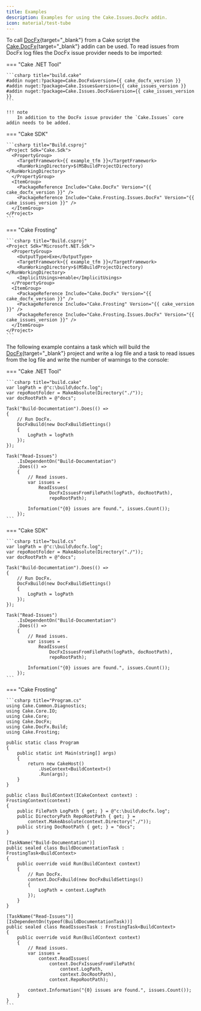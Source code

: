 ```yaml
---
title: Examples
description: Examples for using the Cake.Issues.DocFx addin.
icon: material/test-tube
---
```


To call [DocFx](https://dotnet.github.io/docfx/){target="_blank"} from a Cake script
the [Cake.DocFx](https://cakebuild.net/extensions/cake-docfx/){target="_blank"} addin can be used.
To read issues from DocFx log files the DocFx issue provider needs to be imported:

=== "Cake .NET Tool"

    ```csharp title="build.cake"
    #addin nuget:?package=Cake.DocFx&version={{ cake_docfx_version }}
    #addin nuget:?package=Cake.Issues&version={{ cake_issues_version }}
    #addin nuget:?package=Cake.Issues.DocFx&version={{ cake_issues_version }}
    ```

    !!! note
        In addition to the DocFx issue provider the `Cake.Issues` core addin needs to be added.

=== "Cake SDK"

    ```csharp title="Build.csproj"
    <Project Sdk="Cake.Sdk">
      <PropertyGroup>
        <TargetFramework>{{ example_tfm }}</TargetFramework>
        <RunWorkingDirectory>$(MSBuildProjectDirectory)</RunWorkingDirectory>
      </PropertyGroup>
      <ItemGroup>
        <PackageReference Include="Cake.DocFx" Version="{{ cake_docfx_version }}" />
        <PackageReference Include="Cake.Frosting.Issues.DocFx" Version="{{ cake_issues_version }}" />
      </ItemGroup>
    </Project>
    ```

=== "Cake Frosting"

    ```csharp title="Build.csproj"
    <Project Sdk="Microsoft.NET.Sdk">
      <PropertyGroup>
        <OutputType>Exe</OutputType>
        <TargetFramework>{{ example_tfm }}</TargetFramework>
        <RunWorkingDirectory>$(MSBuildProjectDirectory)</RunWorkingDirectory>
        <ImplicitUsings>enable</ImplicitUsings>
      </PropertyGroup>
      <ItemGroup>
        <PackageReference Include="Cake.DocFx" Version="{{ cake_docfx_version }}" />
        <PackageReference Include="Cake.Frosting" Version="{{ cake_version }}" />
        <PackageReference Include="Cake.Frosting.Issues.DocFx" Version="{{ cake_issues_version }}" />
      </ItemGroup>
    </Project>
    ```

The following example contains a task which will build the [DocFx](https://dotnet.github.io/docfx/){target="_blank"}
project and write a log file and a task to read issues from the log file and write the number of warnings to the console:

=== "Cake .NET Tool"

    ```csharp title="build.cake"
    var logPath = @"c:\build\docfx.log";
    var repoRootFolder = MakeAbsolute(Directory("./"));
    var docRootPath = @"docs";

    Task("Build-Documentation").Does(() =>
    {
        // Run DocFx.
        DocFxBuild(new DocFxBuildSettings()
        {
            LogPath = logPath
        });
    });

    Task("Read-Issues")
        .IsDependentOn("Build-Documentation")
        .Does(() =>
        {
            // Read issues.
            var issues =
                ReadIssues(
                    DocFxIssuesFromFilePath(logPath, docRootPath),
                    repoRootPath);    

            Information("{0} issues are found.", issues.Count());
        });
    ```

=== "Cake SDK"

    ```csharp title="build.cs"
    var logPath = @"c:\build\docfx.log";
    var repoRootFolder = MakeAbsolute(Directory("./"));
    var docRootPath = @"docs";

    Task("Build-Documentation").Does(() =>
    {
        // Run DocFx.
        DocFxBuild(new DocFxBuildSettings()
        {
            LogPath = logPath
        });
    });

    Task("Read-Issues")
        .IsDependentOn("Build-Documentation")
        .Does(() =>
        {
            // Read issues.
            var issues =
                ReadIssues(
                    DocFxIssuesFromFilePath(logPath, docRootPath),
                    repoRootPath);    

            Information("{0} issues are found.", issues.Count());
        });
    ```

=== "Cake Frosting"

    ```csharp title="Program.cs"
    using Cake.Common.Diagnostics;
    using Cake.Core.IO;
    using Cake.Core;
    using Cake.DocFx;
    using Cake.DocFx.Build;
    using Cake.Frosting;

    public static class Program
    {
        public static int Main(string[] args)
        {
            return new CakeHost()
                .UseContext<BuildContext>()
                .Run(args);
        }
    }

    public class BuildContext(ICakeContext context) : FrostingContext(context)
    {
        public FilePath LogPath { get; } = @"c:\build\docfx.log";
        public DirectoryPath RepoRootPath { get; } =
            context.MakeAbsolute(context.Directory("./"));
        public string DocRootPath { get; } = "docs";
    }

    [TaskName("Build-Documentation")]
    public sealed class BuildDocumentationTask : FrostingTask<BuildContext>
    {
        public override void Run(BuildContext context)
        {
            // Run DocFx.
            context.DocFxBuild(new DocFxBuildSettings()
            {
                LogPath = context.LogPath
            });
        }
    }

    [TaskName("Read-Issues")]
    [IsDependentOn(typeof(BuildDocumentationTask))]
    public sealed class ReadIssuesTask : FrostingTask<BuildContext>
    {
        public override void Run(BuildContext context)
        {
            // Read issues.
            var issues =
                context.ReadIssues(
                    context.DocFxIssuesFromFilePath(
                        context.LogPath,
                        context.DocRootPath),
                    context.RepoRootPath);

            context.Information("{0} issues are found.", issues.Count());
        }
    }
    ```
